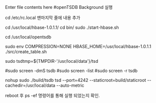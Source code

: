 Enter file contents here
#openTSDB Background 실행

cd /etc/rc.local 맨마지막 줄에 내용 추가

cd /usr/local/hbase-1.0.1.1/
cd bin/
sudo ./start-hbase.sh 

cd /usr/local/opentsdb

sudo env COMPRESSION=NONE HBASE_HOME=/usr/local/hbase-1.0.1.1 ./src/create_table.sh

sudo tsdtmp=${TMPDIR-'/usr/local/data'}/tsd

#sudo screen -dmS tsdb
#sudo screen -list
#sudo screen -r tsdb

nohup sudo ./build/tsdb tsd --port=4242 --staticroot=build/staticroot --cachedir=/usr/local/data --auto-metric

reboot 후 ps -ef 명령어를 통해 실행 되었는지 확인.
